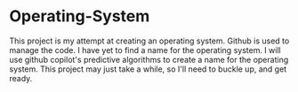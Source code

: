 # Operating-System
This project is my attempt at creating an operating system. Github is used to manage the code. I have yet to find a name for the operating system. I will use github copilot's predictive algorithms to create a name for the operating system. This project may just take a while, so I'll need to buckle up, and get ready. 